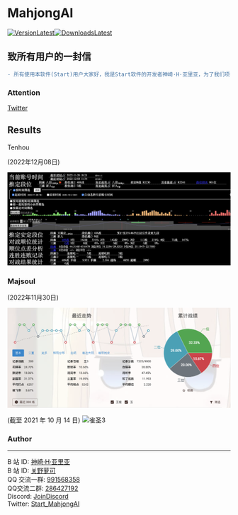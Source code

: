 # MahjongAI
[![VersionLatest](https://img.shields.io/github/release/moxcomic/MajsoulAI)![DownloadsLatest](https://img.shields.io/github/downloads/moxcomic/MajsoulAI/latest/total)](https://github.com/moxcomic/MajsoulAI/releases/latest)  

## 致所有用户的一封信

```diff
- 所有使用本软件(Start)用户大家好，我是Start软件的开发者神崎·H·亚里亚，为了我们项目的后续研究，我们很遗憾的发布这条通告，下面来说说这个项目吧; 这个项目的初衷是为了个人项目研究而创建的，但是因为缺乏资金问题迫使我们对外进行收费从而让我有资金继续研发该项目; 虽然目前来说我们还未达到我们预期要求的结果，目前来说该项目的资金还处于亏本状态，但是我们已经找到了新的方向也收集了足够多的用户对局数据来支持我们后续的开发; 从结论来说目前我们的项目已经能够打到雀魂魂天/天凤八段(安十段)的水平了，但是我们还在继续研究让他往更高的水平进化; 由于一些复杂的因素，很遗憾我们不能够将我们最好的结果呈现给所有的用户们，但是这不代表我们不会继续研发，只是我们不会再以现有的形式继续存在了; 所以我们拟定在【2023年01月10日】后不再接受新用户使用本软件(Start)，从【2023年01月10日】后新用户(未使用过本软件的账号算作一个新用户, 一个账号算一个)将无法进行账号注册与充值, 从【2023年01月31日】后停止付费入口; 后续将逐步转为个人及共同爱好者内部研究使用不再对外公开; 如果您有未使用完的授权我们会支持到最后一个用户的授权到期为止; 从最后一位用户授权到期后，我们将会下线本软件(Start)并删除所有用户数据，之后不再公开发布; 未来我们将不会有自动代打的AI项目了, 虽然很遗憾告诉你们这件事，但是请关注我们未来的新项目; 海内存知己,天涯若比邻, 感谢大家三年的陪伴, 今后还望大家多多关照。
```
### Attention

[Twitter](https://twitter.com/Start_MahjongAI/status/1601725023949320192)

## Results

Tenhou

(2022年12月08日)

![tenhou](./imgs/tenhou-01.png)

### Majsoul

(2022年11月30日)

![majsoul-8](./imgs/majsoul-8.png)

(截至 2021 年 10 月 14 日)
![雀圣3](./imgs/majsoul-7.png)

### Author

---

B 站 ID: [神崎·H·亚里亚](https://space.bilibili.com/898411/)  
B 站 ID: [关野萝可](https://space.bilibili.com/612462792/)  
QQ 交流一群: [991568358](https://jq.qq.com/?_wv=1027&k=3gaKRwqg)  
QQ交流二群: [286427192](https://jq.qq.com/?_wv=1027&k=V0FYWAvF)  
Discord: [JoinDiscord](https://discord.gg/eNKz25Xf3r)  
Twitter: [Start_MahjongAI](https://twitter.com/Start_MahjongAI)